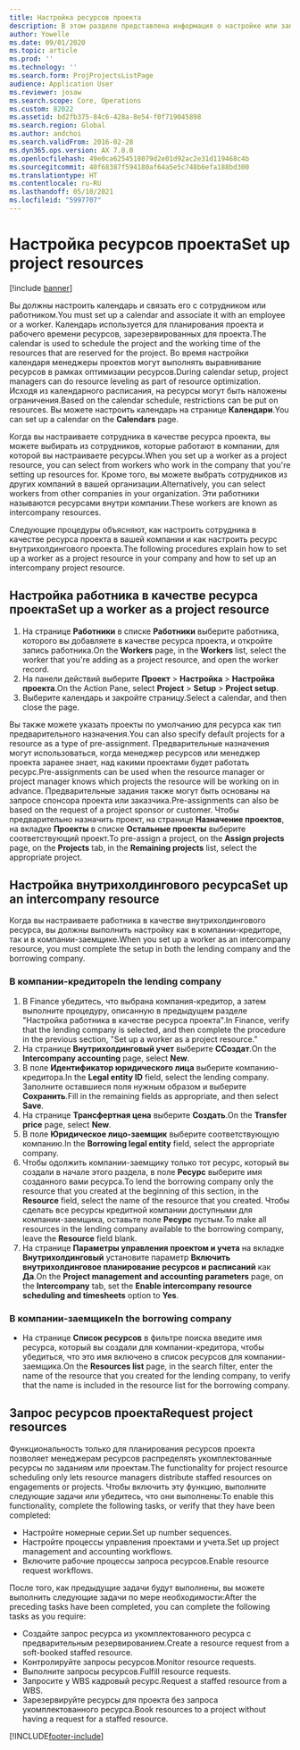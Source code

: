 ```yaml
---
title: Настройка ресурсов проекта
description: В этом разделе представлена информация о настройке или запросе ресурсов проекта.
author: Yowelle
ms.date: 09/01/2020
ms.topic: article
ms.prod: ''
ms.technology: ''
ms.search.form: ProjProjectsListPage
audience: Application User
ms.reviewer: josaw
ms.search.scope: Core, Operations
ms.custom: 82022
ms.assetid: bd2fb375-84c6-428a-8e54-f0f719045898
ms.search.region: Global
ms.author: andchoi
ms.search.validFrom: 2016-02-28
ms.dyn365.ops.version: AX 7.0.0
ms.openlocfilehash: 49e0ca6254518079d2e01d92ac2e31d119468c4b
ms.sourcegitcommit: 40f68387f594180af64a5e5c748b6efa188bd300
ms.translationtype: HT
ms.contentlocale: ru-RU
ms.lasthandoff: 05/10/2021
ms.locfileid: "5997707"
---
```

# <a name="set-up-project-resources"></a><span data-ttu-id="f4501-103">Настройка ресурсов проекта</span><span class="sxs-lookup"><span data-stu-id="f4501-103">Set up project resources</span></span>

[!include [banner](../includes/banner.md)]

<span data-ttu-id="f4501-104">Вы должны настроить календарь и связать его с сотрудником или работником.</span><span class="sxs-lookup"><span data-stu-id="f4501-104">You must set up a calendar and associate it with an employee or a worker.</span></span> <span data-ttu-id="f4501-105">Календарь используется для планирования проекта и рабочего времени ресурсов, зарезервированных для проекта.</span><span class="sxs-lookup"><span data-stu-id="f4501-105">The calendar is used to schedule the project and the working time of the resources that are reserved for the project.</span></span> <span data-ttu-id="f4501-106">Во время настройки календаря менеджеры проектов могут выполнять выравнивание ресурсов в рамках оптимизации ресурсов.</span><span class="sxs-lookup"><span data-stu-id="f4501-106">During calendar setup, project managers can do resource leveling as part of resource optimization.</span></span> <span data-ttu-id="f4501-107">Исходя из календарного расписания, на ресурсы могут быть наложены ограничения.</span><span class="sxs-lookup"><span data-stu-id="f4501-107">Based on the calendar schedule, restrictions can be put on resources.</span></span> <span data-ttu-id="f4501-108">Вы можете настроить календарь на странице **Календари**.</span><span class="sxs-lookup"><span data-stu-id="f4501-108">You can set up a calendar on the **Calendars** page.</span></span>

<span data-ttu-id="f4501-109">Когда вы настраиваете сотрудника в качестве ресурса проекта, вы можете выбирать из сотрудников, которые работают в компании, для которой вы настраиваете ресурсы.</span><span class="sxs-lookup"><span data-stu-id="f4501-109">When you set up a worker as a project resource, you can select from workers who work in the company that you're setting up resources for.</span></span> <span data-ttu-id="f4501-110">Кроме того, вы можете выбрать сотрудников из других компаний в вашей организации.</span><span class="sxs-lookup"><span data-stu-id="f4501-110">Alternatively, you can select workers from other companies in your organization.</span></span> <span data-ttu-id="f4501-111">Эти работники называются ресурсами внутри компании.</span><span class="sxs-lookup"><span data-stu-id="f4501-111">These workers are known as intercompany resources.</span></span>

<span data-ttu-id="f4501-112">Следующие процедуры объясняют, как настроить сотрудника в качестве ресурса проекта в вашей компании и как настроить ресурс внутрихолдингового проекта.</span><span class="sxs-lookup"><span data-stu-id="f4501-112">The following procedures explain how to set up a worker as a project resource in your company and how to set up an intercompany project resource.</span></span>

## <a name="set-up-a-worker-as-a-project-resource"></a><span data-ttu-id="f4501-113">Настройка работника в качестве ресурса проекта</span><span class="sxs-lookup"><span data-stu-id="f4501-113">Set up a worker as a project resource</span></span>

1. <span data-ttu-id="f4501-114">На странице **Работники** в списке **Работники** выберите работника, которого вы добавляете в качестве ресурса проекта, и откройте запись работника.</span><span class="sxs-lookup"><span data-stu-id="f4501-114">On the **Workers** page, in the **Workers** list, select the worker that you're adding as a project resource, and open the worker record.</span></span>
2. <span data-ttu-id="f4501-115">На панели действий выберите **Проект** &gt; **Настройка** &gt; **Настройка проекта**.</span><span class="sxs-lookup"><span data-stu-id="f4501-115">On the Action Pane, select **Project** &gt; **Setup** &gt; **Project setup**.</span></span>
3. <span data-ttu-id="f4501-116">Выберите календарь и закройте страницу.</span><span class="sxs-lookup"><span data-stu-id="f4501-116">Select a calendar, and then close the page.</span></span>

<span data-ttu-id="f4501-117">Вы также можете указать проекты по умолчанию для ресурса как тип предварительного назначения.</span><span class="sxs-lookup"><span data-stu-id="f4501-117">You can also specify default projects for a resource as a type of pre-assignment.</span></span> <span data-ttu-id="f4501-118">Предварительные назначения могут использоваться, когда менеджер ресурсов или менеджер проекта заранее знает, над какими проектами будет работать ресурс.</span><span class="sxs-lookup"><span data-stu-id="f4501-118">Pre-assignments can be used when the resource manager or project manager knows which projects the resource will be working on in advance.</span></span> <span data-ttu-id="f4501-119">Предварительные задания также могут быть основаны на запросе спонсора проекта или заказчика.</span><span class="sxs-lookup"><span data-stu-id="f4501-119">Pre-assignments can also be based on the request of a project sponsor or customer.</span></span> <span data-ttu-id="f4501-120">Чтобы предварительно назначить проект, на странице **Назначение проектов**, на вкладке **Проекты** в списке **Остальные проекты** выберите соответствующий проект.</span><span class="sxs-lookup"><span data-stu-id="f4501-120">To pre-assign a project, on the **Assign projects** page, on the **Projects** tab, in the **Remaining projects** list, select the appropriate project.</span></span>

## <a name="set-up-an-intercompany-resource"></a><span data-ttu-id="f4501-121">Настройка внутрихолдингового ресурса</span><span class="sxs-lookup"><span data-stu-id="f4501-121">Set up an intercompany resource</span></span>

<span data-ttu-id="f4501-122">Когда вы настраиваете работника в качестве внутрихолдингового ресурса, вы должны выполнить настройку как в компании-кредиторе, так и в компании-заемщике.</span><span class="sxs-lookup"><span data-stu-id="f4501-122">When you set up a worker as an intercompany resource, you must complete the setup in both the lending company and the borrowing company.</span></span>

### <a name="in-the-lending-company"></a><span data-ttu-id="f4501-123">В компании-кредиторе</span><span class="sxs-lookup"><span data-stu-id="f4501-123">In the lending company</span></span>

1. <span data-ttu-id="f4501-124">В Finance убедитесь, что выбрана компания-кредитор, а затем выполните процедуру, описанную в предыдущем разделе "Настройка работника в качестве ресурса проекта".</span><span class="sxs-lookup"><span data-stu-id="f4501-124">In Finance, verify that the lending company is selected, and then complete the procedure in the previous section, "Set up a worker as a project resource."</span></span>
2. <span data-ttu-id="f4501-125">На странице **Внутрихолдинговый учет** выберите **ССоздат**.</span><span class="sxs-lookup"><span data-stu-id="f4501-125">On the **Intercompany accounting** page, select **New**.</span></span>
3. <span data-ttu-id="f4501-126">В поле **Идентификатор юридического лица** выберите компанию-кредитора.</span><span class="sxs-lookup"><span data-stu-id="f4501-126">In the **Legal entity ID** field, select the lending company.</span></span> <span data-ttu-id="f4501-127">Заполните оставшиеся поля нужным образом и выберите **Сохранить**.</span><span class="sxs-lookup"><span data-stu-id="f4501-127">Fill in the remaining fields as appropriate, and then select **Save**.</span></span>
4. <span data-ttu-id="f4501-128">На странице **Трансфертная цена** выберите **Создать**.</span><span class="sxs-lookup"><span data-stu-id="f4501-128">On the **Transfer price** page, select **New**.</span></span>
5. <span data-ttu-id="f4501-129">В поле **Юридическое лицо-заемщик** выберите соответствующую компанию.</span><span class="sxs-lookup"><span data-stu-id="f4501-129">In the **Borrowing legal entity** field, select the appropriate company.</span></span>
6. <span data-ttu-id="f4501-130">Чтобы одолжить компании-заемщику только тот ресурс, который вы создали в начале этого раздела, в поле **Ресурс** выберите имя созданного вами ресурса.</span><span class="sxs-lookup"><span data-stu-id="f4501-130">To lend the borrowing company only the resource that you created at the beginning of this section, in the **Resource** field, select the name of the resource that you created.</span></span> <span data-ttu-id="f4501-131">Чтобы сделать все ресурсы кредитной компании доступными для компании-заемщика, оставьте поле **Ресурс** пустым.</span><span class="sxs-lookup"><span data-stu-id="f4501-131">To make all resources in the lending company available to the borrowing company, leave the **Resource** field blank.</span></span>
7. <span data-ttu-id="f4501-132">На странице **Параметры управления проектом и учета** на вкладке **Внутрихолдинговый** установите параметр **Включить внутрихолдинговое планирование ресурсов и расписаний** как **Да**.</span><span class="sxs-lookup"><span data-stu-id="f4501-132">On the **Project management and accounting parameters** page, on the **Intercompany** tab, set the **Enable intercompany resource scheduling and timesheets** option to **Yes**.</span></span>

### <a name="in-the-borrowing-company"></a><span data-ttu-id="f4501-133">В компании-заемщике</span><span class="sxs-lookup"><span data-stu-id="f4501-133">In the borrowing company</span></span>

- <span data-ttu-id="f4501-134">На странице **Список ресурсов** в фильтре поиска введите имя ресурса, который вы создали для компании-кредитора, чтобы убедиться, что это имя включено в список ресурсов для компании-заемщика.</span><span class="sxs-lookup"><span data-stu-id="f4501-134">On the **Resources list** page, in the search filter, enter the name of the resource that you created for the lending company, to verify that the name is included in the resource list for the borrowing company.</span></span>

## <a name="request-project-resources"></a><span data-ttu-id="f4501-135">Запрос ресурсов проекта</span><span class="sxs-lookup"><span data-stu-id="f4501-135">Request project resources</span></span>
<span data-ttu-id="f4501-136">Функциональность только для планирования ресурсов проекта позволяет менеджерам ресурсов распределять укомплектованные ресурсы по заданиям или проектам.</span><span class="sxs-lookup"><span data-stu-id="f4501-136">The functionality for project resource scheduling only lets resource managers distribute staffed resources on engagements or projects.</span></span> <span data-ttu-id="f4501-137">Чтобы включить эту функцию, выполните следующие задачи или убедитесь, что они выполнены:</span><span class="sxs-lookup"><span data-stu-id="f4501-137">To enable this functionality, complete the following tasks, or verify that they have been completed:</span></span>

- <span data-ttu-id="f4501-138">Настройте номерные серии.</span><span class="sxs-lookup"><span data-stu-id="f4501-138">Set up number sequences.</span></span>
- <span data-ttu-id="f4501-139">Настройте процессы управления проектами и учета.</span><span class="sxs-lookup"><span data-stu-id="f4501-139">Set up project management and accounting workflows.</span></span>
- <span data-ttu-id="f4501-140">Включите рабочие процессы запроса ресурсов.</span><span class="sxs-lookup"><span data-stu-id="f4501-140">Enable resource request workflows.</span></span>

<span data-ttu-id="f4501-141">После того, как предыдущие задачи будут выполнены, вы можете выполнить следующие задачи по мере необходимости:</span><span class="sxs-lookup"><span data-stu-id="f4501-141">After the preceding tasks have been completed, you can complete the following tasks as you require:</span></span>

- <span data-ttu-id="f4501-142">Создайте запрос ресурса из укомплектованного ресурса с предварительным резервированием.</span><span class="sxs-lookup"><span data-stu-id="f4501-142">Create a resource request from a soft-booked staffed resource.</span></span>
- <span data-ttu-id="f4501-143">Контролируйте запросы ресурсов.</span><span class="sxs-lookup"><span data-stu-id="f4501-143">Monitor resource requests.</span></span>
- <span data-ttu-id="f4501-144">Выполните запросы ресурсов.</span><span class="sxs-lookup"><span data-stu-id="f4501-144">Fulfill resource requests.</span></span>
- <span data-ttu-id="f4501-145">Запросите у WBS кадровый ресурс.</span><span class="sxs-lookup"><span data-stu-id="f4501-145">Request a staffed resource from a WBS.</span></span>
- <span data-ttu-id="f4501-146">Зарезервируйте ресурсы для проекта без запроса укомплектованного ресурса.</span><span class="sxs-lookup"><span data-stu-id="f4501-146">Book resources to a project without having a request for a staffed resource.</span></span>


[!INCLUDE[footer-include](../includes/footer-banner.md)]
